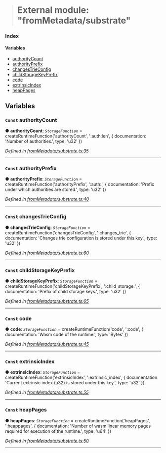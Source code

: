 > # External module: "fromMetadata/substrate"

### Index

#### Variables

* [authorityCount](_frommetadata_substrate_.md#const-authoritycount)
* [authorityPrefix](_frommetadata_substrate_.md#const-authorityprefix)
* [changesTrieConfig](_frommetadata_substrate_.md#const-changestrieconfig)
* [childStorageKeyPrefix](_frommetadata_substrate_.md#const-childstoragekeyprefix)
* [code](_frommetadata_substrate_.md#const-code)
* [extrinsicIndex](_frommetadata_substrate_.md#const-extrinsicindex)
* [heapPages](_frommetadata_substrate_.md#const-heappages)

## Variables

### `Const` authorityCount

● **authorityCount**: *`StorageFunction`* =  createRuntimeFunction('authorityCount', ':auth:len', {
documentation: 'Number of authorities.',
type: 'u32'
})

*Defined in [fromMetadata/substrate.ts:35](https://github.com/polkadot-js/api/blob/66d96d3/packages/type-storage/src/fromMetadata/substrate.ts#L35)*

___

### `Const` authorityPrefix

● **authorityPrefix**: *`StorageFunction`* =  createRuntimeFunction('authorityPrefix', ':auth:', {
documentation: 'Prefix under which authorities are stored.',
type: 'u32'
})

*Defined in [fromMetadata/substrate.ts:40](https://github.com/polkadot-js/api/blob/66d96d3/packages/type-storage/src/fromMetadata/substrate.ts#L40)*

___

### `Const` changesTrieConfig

● **changesTrieConfig**: *`StorageFunction`* =  createRuntimeFunction('changesTrieConfig', ':changes_trie', {
documentation: 'Changes trie configuration is stored under this key.',
type: 'u32'
})

*Defined in [fromMetadata/substrate.ts:60](https://github.com/polkadot-js/api/blob/66d96d3/packages/type-storage/src/fromMetadata/substrate.ts#L60)*

___

### `Const` childStorageKeyPrefix

● **childStorageKeyPrefix**: *`StorageFunction`* =  createRuntimeFunction('childStorageKeyPrefix', ':child_storage:', {
documentation: 'Prefix of child storage keys.',
type: 'u32'
})

*Defined in [fromMetadata/substrate.ts:65](https://github.com/polkadot-js/api/blob/66d96d3/packages/type-storage/src/fromMetadata/substrate.ts#L65)*

___

### `Const` code

● **code**: *`StorageFunction`* =  createRuntimeFunction('code', ':code', {
documentation: 'Wasm code of the runtime.',
type: 'Bytes'
})

*Defined in [fromMetadata/substrate.ts:45](https://github.com/polkadot-js/api/blob/66d96d3/packages/type-storage/src/fromMetadata/substrate.ts#L45)*

___

### `Const` extrinsicIndex

● **extrinsicIndex**: *`StorageFunction`* =  createRuntimeFunction('extrinsicIndex', ':extrinsic_index', {
documentation: 'Current extrinsic index (u32) is stored under this key.',
type: 'u32'
})

*Defined in [fromMetadata/substrate.ts:55](https://github.com/polkadot-js/api/blob/66d96d3/packages/type-storage/src/fromMetadata/substrate.ts#L55)*

___

### `Const` heapPages

● **heapPages**: *`StorageFunction`* =  createRuntimeFunction('heapPages', ':heappages', {
documentation: 'Number of wasm linear memory pages required for execution of the runtime.',
type: 'u64'
})

*Defined in [fromMetadata/substrate.ts:50](https://github.com/polkadot-js/api/blob/66d96d3/packages/type-storage/src/fromMetadata/substrate.ts#L50)*

___
